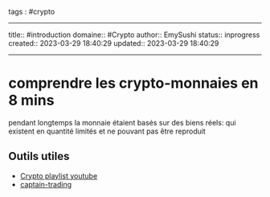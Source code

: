
tags : #crypto


---

title:: #introduction
domaine:: #Crypto
author:: EmySushi
status:: inprogress
created:: 2023-03-29 18:40:29
updated:: 2023-03-29 18:40:29



---

# comprendre les crypto-monnaies en 8 mins

pendant longtemps la monnaie étaient basés sur des biens réels:
qui existent en quantité limités et ne pouvant pas être reproduit




## Outils utiles

-   [Crypto playlist youtube](https://www.youtube.com/playlist?list=PL-eMoIHaC-ssjIoyHUPFT9t-6D92XmFZI) 
-   [captain-trading](https://captain-trading.com/) 
